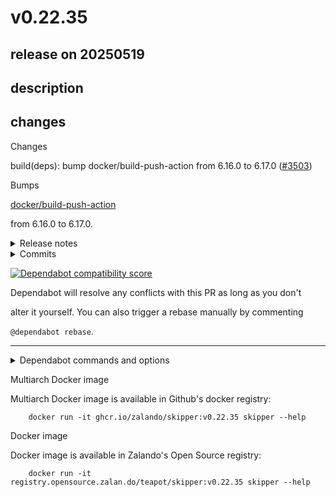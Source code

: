 # v0.22.35

## release on 20250519

## description

## changes

Changes

build(deps): bump docker/build-push-action from 6.16.0 to 6.17.0 (<a class="issue-link js-issue-link" data-error-text="Failed to load title" data-id="3072176437" data-permission-text="Title is private" data-url="https://github.com/zalando/skipper/issues/3503" data-hovercard-type="pull_request" data-hovercard-url="/zalando/skipper/pull/3503/hovercard" href="https://github.com/zalando/skipper/pull/3503">#3503</a>)

Bumps

<a href="https://github.com/docker/build-push-action">docker/build-push-action</a>

from 6.16.0 to 6.17.0.

<details> <summary>Release notes</summary>

<em>Sourced from <a href="https://github.com/docker/build-push-action/releases">docker/build-push-action's releases</a>.</em>

> v6.17.0
>
> * Bump <code>@​docker/actions-toolkit</code> from 0.59.0 to 0.61.0 by <a href="https://github.com/crazy-max"><code>@​crazy-max</code></a> in <a href="https://redirect.github.com/docker/build-push-action/pull/1364">docker/build-push-action#1364</a>
>
>> [!NOTE]
>> Build record is now exported using the <a href="https://docs.docker.com/reference/cli/docker/buildx/history/export/" rel="nofollow"><code>buildx history export</code></a> command instead of the legacy export-build
>> tool.
>
> <strong>Full Changelog</strong>: <a class="commit-link" href="https://github.com/docker/build-push-action/compare/v6.16.0...v6.17.0">docker/build-push-action@<tt>v6.16.0...v6.17.0</tt></a>
>
> </details> <details> <summary>Commits</summary>
>
> * <a href="https://github.com/docker/build-push-action/commit/1dc73863535b631f98b2378be8619f83b136f4a0"><code>1dc7386</code></a> Merge pull request <a href="https://redirect.github.com/docker/build-push-action/issues/1364">#1364</a> from crazy-max/history-export-cmd
> * <a href="https://github.com/docker/build-push-action/commit/9c9803f36437c54a2bf7b2c9a4a9011c2a812d71"><code>9c9803f</code></a> chore: update generated content
> * <a href="https://github.com/docker/build-push-action/commit/db1f6c46e8d64f89ec10010e409681bcf7951c05"><code>db1f6c4</code></a> DOCKER_BUILD_EXPORT_LEGACY env var to opt-in for legacy export
> * <a href="https://github.com/docker/build-push-action/commit/721e8c79de660781840d3a69a11e39e1e836ef8e"><code>721e8c7</code></a> Bump <code>@​docker/actions-toolkit</code> from 0.59.0 to 0.61.0
> * See full diff in <a href="https://github.com/docker/build-push-action/compare/14487ce63c7a62a4a324b0bfb37086795e31c6c1...1dc73863535b631f98b2378be8619f83b136f4a0">compare view</a>

</details>   

<a href="https://docs.github.com/en/github/managing-security-vulnerabilities/about-dependabot-security-updates#about-compatibility-scores"><img src="https://camo.githubusercontent.com/2822efa33baae5ec60eb1fb6f7bc50333877060b46db2d1d0e839a3bcfc86dcc/68747470733a2f2f646570656e6461626f742d6261646765732e6769746875626170702e636f6d2f6261646765732f636f6d7061746962696c6974795f73636f72653f646570656e64656e63792d6e616d653d646f636b65722f6275696c642d707573682d616374696f6e267061636b6167652d6d616e616765723d6769746875625f616374696f6e732670726576696f75732d76657273696f6e3d362e31362e30266e65772d76657273696f6e3d362e31372e30" alt="Dependabot compatibility score" data-canonical-src="https://dependabot-badges.githubapp.com/badges/compatibility_score?dependency-name=docker/build-push-action&amp;package-manager=github_actions&amp;previous-version=6.16.0&amp;new-version=6.17.0" style="max-width: 100%;"></a>

Dependabot will resolve any conflicts with this PR as long as you don't

alter it yourself. You can also trigger a rebase manually by commenting

<code>@dependabot rebase</code>.

*** ** * ** ***

<details> <summary>Dependabot commands and options</summary>   

You can trigger Dependabot actions by commenting on this PR:

* <code>@dependabot rebase</code> will rebase this PR
* <code>@dependabot recreate</code> will recreate this PR, overwriting any edits  
  that have been made to it
* <code>@dependabot merge</code> will merge this PR after your CI passes on it
* <code>@dependabot squash and merge</code> will squash and merge this PR after  
  your CI passes on it
* <code>@dependabot cancel merge</code> will cancel a previously requested merge  
  and block automerging
* <code>@dependabot reopen</code> will reopen this PR if it is closed
* <code>@dependabot close</code> will close this PR and stop Dependabot recreating  
  it. You can achieve the same result by closing it manually
* <code>@dependabot show &lt;dependency name&gt; ignore conditions</code> will show all  
  of the ignore conditions of the specified dependency
* <code>@dependabot ignore this major version</code> will close this PR and stop  
  Dependabot creating any more for this major version (unless you reopen  
  the PR or upgrade to it yourself)
* <code>@dependabot ignore this minor version</code> will close this PR and stop  
  Dependabot creating any more for this minor version (unless you reopen  
  the PR or upgrade to it yourself)
* <code>@dependabot ignore this dependency</code> will close this PR and stop  
  Dependabot creating any more for this dependency (unless you reopen the  
  PR or upgrade to it yourself)

</details>

Multiarch Docker image

Multiarch Docker image is available in Github's docker registry:

        docker run -it ghcr.io/zalando/skipper:v0.22.35 skipper --help

Docker image

Docker image is available in Zalando's Open Source registry:

        docker run -it registry.opensource.zalan.do/teapot/skipper:v0.22.35 skipper --help

